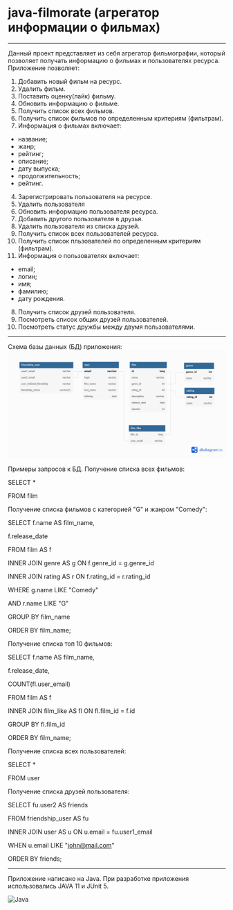 # java-filmorate (агрегатор информации о фильмах)
---
Данный проект представляет из себя агрегатор фильмографии, который позволяет получать информацию о фильмах и
пользователях ресурса.  
Приложение позволяет:
1. Добавить новый фильм на ресурс.
2. Удалить фильм.
3. Поставить оценку(лайк) фильму.
4. Обновить информацию о фильме.
5. Получить список всех фильмов.
6. Получить список фильмов по определенным критериям (фильтрам).
7. Информация о фильмах включает:
 - название;
 - жанр;
 - рейтинг;
 - описание;
 - дату выпуска;
 - продолжительность;
 - рейтинг.
4. Зарегистрировать пользователя на ресурсе.
5. Удалить пользователя
6. Обновить информацию пользователя ресурса.
7. Добавить другого пользователя в друзья.
8. Удалить пользователя из списка друзей.
9. Получить список всех пользователей ресурса.
10. Получить список пльзователей по определенным критериям (фильтрам).
11. Информация о пользователях включает:
 - email;
 - логин;
 - имя;
 - фамилию;
 - дату рождения.
8. Получить список друзей пользователя.
9. Посмотреть список общих друзей пользователей.
10. Посмотреть статус дружбы между двумя пользователями.

---

Схема базы данных (БД) приложения:
![Схема БД приложения filmorate](https://github.com/grigory-pc/java-filmorate/blob/db-scheme/filmorateDBscheme_04.png?raw=true)

Примеры запросов к БД.
Получение списка всех фильмов:

SELECT *

FROM film

Получение списка фильмов с категорией "G" и жанром "Comedy":

SELECT f.name AS film_name,

 f.release_date

FROM film AS f

INNER JOIN genre AS g ON f.genre_id = g.genre_id

INNER JOIN rating AS r ON f.rating_id = r.rating_id

WHERE g.name LIKE "Comedy"

AND r.name LIKE "G"

GROUP BY film_name

ORDER BY film_name;



Получение списка топ 10 фильмов:

SELECT f.name AS film_name,

f.release_date,

COUNT(fl.user_email)

FROM film AS f

INNER JOIN film_like AS fl ON fl.film_id = f.id

GROUP BY fl.film_id

ORDER BY film_name;


Получение списка всех пользователей:

SELECT *

FROM user

Получение списка друзей пользователя:

SELECT fu.user2 AS friends

FROM friendship_user AS fu

INNER JOIN user AS u ON u.email = fu.user1_email

WHEN u.email LIKE "john@mail.com"

ORDER BY friends;

---

Приложение написано на Java.
При разработке приложения использовались JAVA 11 и JUnit 5.

![Java](https://img.shields.io/badge/java-%23ED8B00.svg?style=for-the-badge&logo=java&logoColor=white)




